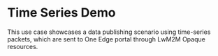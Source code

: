 # Time Series Demo

This use case showcases a data publishing scenario using time-series packets, which are sent to One Edge portal through LwM2M Opaque resources.

